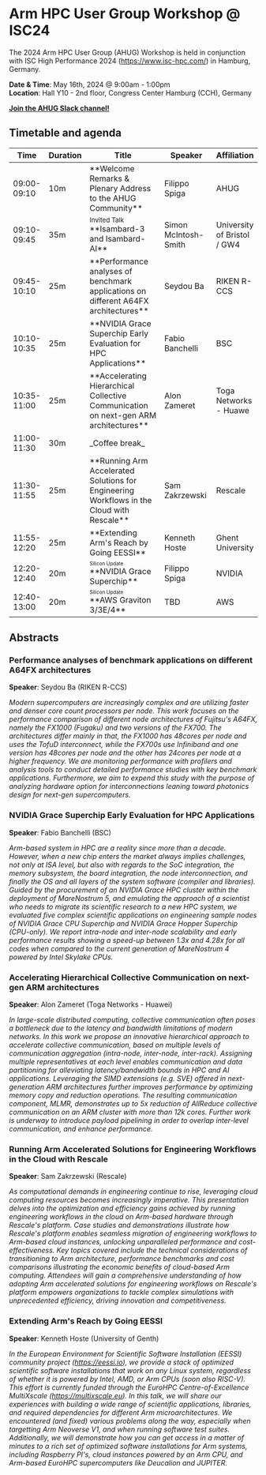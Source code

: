 # Arm HPC User Group Workshop @ ISC24

The 2024 Arm HPC User Group (AHUG) Workshop is held in conjunction with ISC High Performance 2024 (https://www.isc-hpc.com/) in Hamburg, Germany. 

**Date & Time**: May 16th, 2024 @ 9:00am - 1:00pm <br>
**Location**: Hall Y10 - 2nd floor, Congress Center Hamburg (CCH), Germany

[**Join the AHUG Slack channel!**](https://join.slack.com/t/a-hug/shared_invite/zt-25r69qm2u-hhEkbN7terYpw7K3W2k6Eg)

## Timetable and agenda 

<table>
<colgroup>
<col width="10%" />
<col width="10%" />
<col width="40%" />
<col width="23%" />
<col width="17%" />
</colgroup>
<thead>
<tr class="header">
<th>Time</th>
<th>Duration</th>
<th>Title</th>
<th>Speaker</th>
<th>Affiliation</th>
</tr>
</thead>
<tbody>
<tr>
<td markdown="span">09:00-09:10</td>
<td markdown="span">10m</td>
<td markdown="span">**Welcome Remarks & Plenary Address to the AHUG Community**</td>
<td markdown="span">Filippo Spiga</td>
<td markdown="span">AHUG</td>
</tr>
<tr>
<td markdown="span">09:10-09:45</td>
<td markdown="span">35m</td>
<td markdown="span"><font size="-1">Invited Talk</font><br>
**Isambard-3 and Isambard-AI**</td>
<td markdown="span">Simon McIntosh-Smith</td>
<td markdown="span">University of Bristol / GW4</td>
</tr>
<tr>
<td markdown="span">09:45-10:10</td>
<td markdown="span">25m</td>
<td markdown="span">**Performance analyses of benchmark applications on different A64FX architectures**</td>
<td markdown="span">Seydou Ba</td>
<td markdown="span">RIKEN R-CCS</td>
</tr>
<tr>
<td markdown="span">10:10-10:35</td>
<td markdown="span">25m</td>
<td markdown="span">**NVIDIA Grace Superchip Early Evaluation for HPC Applications**</td>
<td markdown="span">Fabio Banchelli</td>
<td markdown="span">BSC</td>
</tr>
<tr>
<td markdown="span">10:35-11:00</td>
<td markdown="span">25m</td>
<td markdown="span">**Accelerating Hierarchical Collective Communication on next-gen ARM architectures**</td>
<td markdown="span">Alon Zameret</td>
<td markdown="span">Toga Networks - Huawe</td>
</tr>
<tr>
<td markdown="span">11:00-11:30</td>
<td markdown="span">30m</td>
<td colspan="3" markdown="span">_Coffee break_</td>
</tr>
<tr>
<td markdown="span">11:30-11:55</td>
<td markdown="span">25m</td>
<td markdown="span">**Running Arm Accelerated Solutions for Engineering Workflows in the Cloud with Rescale**</td>
<td markdown="span">Sam Zakrzewski</td>
<td markdown="span">Rescale</td>
</tr>
<tr>
<td markdown="span">11:55-12:20</td>
<td markdown="span">25m</td>
<td markdown="span">**Extending Arm's Reach by Going EESSI**</td>
<td markdown="span">Kenneth Hoste</td>
<td markdown="span">Ghent University</td>
</tr>
<tr>
<td markdown="span">12:20-12:40</td>
<td markdown="span">20m</td>
<td markdown="span"><font size="-2">Silicon Update</font><br>
**NVIDIA Grace Superchip**</td>
<td markdown="span">Filippo Spiga</td>
<td markdown="span">NVIDIA</td>
</tr>
<tr>
<td markdown="span">12:40-13:00</td>
<td markdown="span">20m</td>
<td markdown="span"><font size="-2">Silicon Update</font><br>
**AWS Graviton 3/3E/4**</td>
<td markdown="span">TBD</td>
<td markdown="span">AWS</td>
</tr>
</tbody>
</table>

## Abstracts

### Performance analyses of benchmark applications on different A64FX architectures
**Speaker**: Seydou Ba (RIKEN R-CCS)

_Modern supercomputers are increasingly complex and are utilizing faster and denser core count processors per node. This work focuses on the performance comparison of different node architectures of Fujitsu's A64FX, namely the FX1000 (Fugaku) and two versions of the FX700. The architectures differ mainly in that, the FX1000 has 48cores per node and uses the TofuD interconnect, while the FX700s use Infiniband and one version has 48cores per node and the other has 24cores per node at a higher frequency.  We are monitoring performance with profilers and analysis tools to conduct detailed performance studies with key benchmark applications.  Furthermore, we aim to expend this study with the purpose of  analyzing hardware option for interconnections leaning toward photonics design for next-gen supercomputers._

### NVIDIA Grace Superchip Early Evaluation for HPC Applications 
**Speaker**: Fabio Banchelli (BSC)

_Arm-based system in HPC are a reality since more than a decade. However, when a new chip enters the market always implies challenges, not only at ISA level, but also with regards to the SoC integration, the memory subsystem, the board integration, the node interconnection, and finally the OS and all layers of the system software (compiler and libraries). Guided by the procurement of an NVIDIA Grace HPC cluster within the deployment of MareNostrum 5, and emulating the approach of a scientist who needs to migrate its scientific research to a new HPC system, we evaluated five complex scientific applications on engineering sample nodes of NVIDIA Grace CPU Superchip and NVIDIA Grace Hopper Superchip (CPU-only). We report intra-node and inter-node scalability and early performance results showing a speed-up between 1.3x and 4.28x for all codes when compared to the current generation of MareNostrum 4 powered by Intel Skylake CPUs._

### Accelerating Hierarchical Collective Communication on next-gen ARM architectures
**Speaker**: Alon Zameret (Toga Networks - Huawei)

_In large-scale distributed computing, collective communication often poses a bottleneck due to the latency and bandwidth limitations of modern networks. In this work we propose an innovative hierarchical approach to accelerate collective communication, based on multiple levels of communication aggregation (intra-node, inter-node, inter-rack). Assigning multiple representatives at each level enables communication and data partitioning for alleviating latency/bandwidth bounds in HPC and AI applications. Leveraging the SIMD extensions (e.g. SVE) offered in next-generation ARM architectures further improves performance by optimizing memory copy and reduction operations. The resulting communication component, MLMR, demonstrates up to 5x reduction of AllReduce collective communication on an ARM cluster with more than 12k cores. Further work is underway to introduce payload pipelining in order to overlap inter-level communication, and enhance performance._


### Running Arm Accelerated Solutions for Engineering Workflows in the Cloud with Rescale
**Speaker**: Sam Zakrzewski (Rescale)

_As computational demands in engineering continue to rise, leveraging cloud computing resources becomes increasingly imperative. This presentation delves into the optimization and efficiency gains achieved by running engineering workflows in the cloud on Arm-based hardware through Rescale's platform. Case studies and demonstrations illustrate how Rescale's platform enables seamless migration of engineering workflows to Arm-based cloud instances, unlocking unparalleled performance and cost-effectiveness. Key topics covered include the technical considerations of transitioning to Arm architecture, performance benchmarks and cost comparisons illustrating the economic benefits of cloud-based Arm computing. Attendees will gain a comprehensive understanding of how adopting Arm accelerated solutions for engineering workflows on Rescale's platform empowers organizations to tackle complex simulations with unprecedented efficiency, driving innovation and competitiveness._

### Extending Arm's Reach by Going EESSI
**Speaker**: Kenneth Hoste (University of Genth)

_In the European Environment for Scientific Software Installation (EESSI) community project (https://eessi.io), we provide a stack of optimized scientific software installations that work on any Linux system, regardless of whether it is powered by Intel, AMD, or Arm CPUs (soon also RISC-V). This effort is currently funded through the EuroHPC Centre-of-Excellence MultiXscale (https://multixscale.eu). In this talk, we will share our experiences with building a wide range of scientific applications, libraries, and required dependencies for different Arm microarchitectures. We encountered (and fixed) various problems along the way, especially when targetting Arm Neoverse V1, and when running software test suites. Additionally, we will demonstrate how you can get access in a matter of minutes to a rich set of optimized software installations for Arm systems, including Raspberry PI's, cloud instances powered by an Arm CPU, and Arm-based EuroHPC supercomputers like Deucalion and JUPITER._